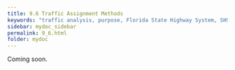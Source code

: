 ```yaml
---
title: 9.6 Traffic Assignment Methods
keywords: "traffic analysis, purpose, Florida State Highway System, SHS"
sidebar: mydoc_sidebar
permalink: 9_6.html
folder: mydoc
---
```


<p>
  Coming soon.
</p>